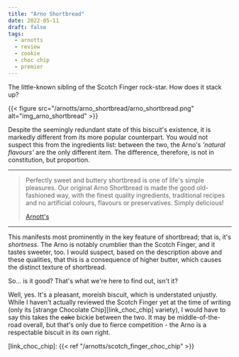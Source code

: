 ```yaml
---
title: "Arno Shortbread"
date: 2022-05-11
draft: false
tags:
  - arnotts
  - review
  - cookie
  - choc chip
  - premier
---
```


The little-known sibling of the Scotch Finger rock-star. How does it stack up?

<!--more-->

{{< figure src="/arnotts/arno_shortbread/arno_shortbread.png" alt="img_arno_shortbread" >}}

Despite the seemingly redundant state of this biscuit's existence, it is markedly different from its more popular counterpart. You would not suspect this from the ingredients list: between the two, the Arno's _'natural flavours'_ are the only different item. The difference, therefore, is not in constitution, but proportion.

---

> Perfectly sweet and buttery shortbread is one of life's simple pleasures. Our original Arno Shortbread is made the good old-fashioned way, with the finest quality ingredients, traditional recipes and no artificial colours, flavours or preservatives. Simply delicious!
>
> [Arnott's][link_arno_shortbread]

---

This manifests most prominently in the key feature of shortbread; that is, it's _shortness._ The Arno is notably crumblier than the Scotch Finger, and it tastes sweeter, too. I would suspect, based on the description above and these qualities, that this is a consequence of higher butter, which causes the distinct texture of shortbread.

So... is it good? That's what we're here to find out, isn't it?

Well, yes. It's a pleasant, moreish biscuit, which is understated unjustly. While I haven't actually reviewed the Scotch Finger yet at the time of writing (only its [strange Chocolate Chip][link_choc_chip] variety), I would have to say this takes the ~~cake~~ bickie between the two. It may be middle-of-the-road overall, but that's only due to fierce competition - the Arno is a respectable biscuit in its own right.


[link_arno_shortbread]: https://www.arnotts.com/products/plain-biscuits/simple-pleasures/arno-shortbread
[link_choc_chip]: {{< ref "/arnotts/scotch_finger_choc_chip" >}}